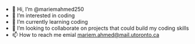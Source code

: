 - 👋 Hi, I’m @mariemahmed250
- 👀 I’m interested in coding 
- 🌱 I’m currently learning coding
- 💞️ I’m looking to collaborate on projects that could build my coding skills
- 📫 How to reach me emial mariem.ahmed@mail.utoronto.ca

<!---
mariemahmed250/mariemahmed250 is a ✨ special ✨ repository because its `README.md` (this file) appears on your GitHub profile.
You can click the Preview link to take a look at your changes.
--->
